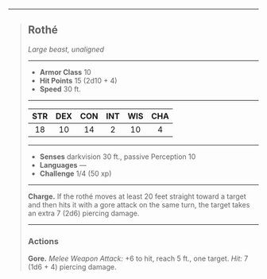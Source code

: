 ***
> ## Rothé
> *Large beast, unaligned*
> 
> ***
> 
> - **Armor Class** 10
> - **Hit Points** 15 (2d10 + 4)
> - **Speed** 30 ft.
> 
> ***
> 
> |STR|DEX|CON|INT|WIS|CHA|
> |:---:|:---:|:---:|:---:|:---:|:---:|
> |18|10|14|2|10|4|
> 
> ***
> 
> - **Senses** darkvision 30 ft., passive Perception 10
> - **Languages** —
> - **Challenge** 1/4 (50 xp)
> 
> ***
> 
> **Charge.** If the rothé moves at least 20 feet straight toward a target and then hits it with a gore attack on the same turn, the target takes an extra 7 (2d6) piercing damage.
> 
> ***
> 
> ### Actions
> **Gore.** *Melee Weapon Attack:* +6 to hit, reach 5 ft., one target. *Hit:* 7 (1d6 + 4) piercing damage.